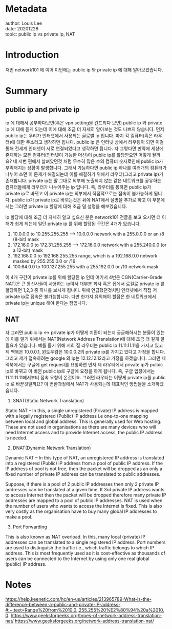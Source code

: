 # Metadata 
author: Louis Lee   
date: 20201228  
topic: public ip vs private ip, NAT

# Introduction

저번 network101 에 이어 이번에는 public ip 와 private ip 에 대해 알아보겠습니다. 

# Summary

## public ip and private ip

ip 에 대해서 공부하다보면(혹은 vpn setting을 건드리다 보면) public ip 와 private ip 에 대해 듣게 되는데 이에 대해 조금 더 자세히 알아보는 것도 나쁘지 않습니다. 
먼저 public ip는 우리가 인터넷에서 사용되는 글로벌 ip 입니다. 마치 각 컴퓨터(혹은 라우터)에 대한 주소라고 생각하면 됩니다. public ip 은 인터넷 상에서 라우팅이 되면 이걸 통해 전세계 인터넷이 서로 연결되었다고 생각하면 됩니다. 자 그렇다면 만약에 세상에 존재하는 모든 컴퓨터(인터넷이 가능한 머신)이 public ip를 할당받으면 어떻게 될까요? 네 저번 편에서 살펴았던것 처럼 무수히 많은 수의 컴퓨터 숫자로인해 public ip가 부족해지는 상황이 발생합니다. 그래서 가능하다면 public ip 하나를 여러개의 컴퓨터가 나누어 쓰면 이 문제가 해결되는데 이를 해결하기 위해서 라우터(그리고 private ip)가 존재합니다. private ip는 말 그대로 외부에 노출되지 않는 같은 네트워크를 공유하는 컴퓨터들에게 라우터가 나누어주는 ip 입니다. 즉, 라우터를 통하면 public ip가 private ip로 바뀌고 이 private ip는 외부에서 직접적으로는 접속이 불가능하게 됩니다. public ip가 private ip로 바뀌는것은 뒤에 NAT에서 설명을 추가로 하고 이 부분에서는 그러면 private ip 할당에 대해 조금 덜 설명을 해보겠습니다. 

ip 할당에 대해 조금 더 자세히 알고 싶으신 분은 network101 전글을 보고 오시면 더 이해가 쉽게 되는데 일단 private ip 를 위해 할당된 구간은 4개가 있습니다. 

1. 10.0.0.0 to 10.255.255.255 —> 10.0.0.0 network with a 255.0.0.0 or an /8 (8-bit) mask
2. 172.16.0.0 to 172.31.255.255 —> 172.16.0.0 network with a 255.240.0.0 (or a 12-bit) mask
3. 192.168.0.0 to 192.168.255.255 range, which is a 192.168.0.0 network masked by 255.255.0.0 or /16
4. 100.64.0.0 to 100.127.255.255 with a 255.192.0.0 or /10 network mask

이 4개 구간이 private ip를 위해 할당된 ip 인데 여기서 4번은 CGN(Carrier-Grade NAT)은 큰 통신사들이 사용하는 ip여서 대부분 회사 혹은 집에서 로컬로 private ip 를 할당하면 1,2,3 중 하나를 보시게 됩니다. 위에 언급했던것처럼 인터넷에서 직접 저 private ip로 접속은 불가능합니다. 다만 한가지 유의해야 할점은 한 네트워크에서 private ip는 unique 해야 한다는 점입니다. 

## NAT 

자 그러면 public ip <-> private ip가 어떻게 치환이 되는지 궁금해하시는 분들이 있는데 이를 알기 위해서는 NAT(Network Address Translation)에 대해 조금 더 깊게 알 필요가 있습니다. 예를 들기 위해 저희 집 라우터는 public ip 11.11.11.11을 가지고 있고 제 맥북은 10.0.0.1, 윈도우컴은 10.0.0.2의 private ip를 가지고 있다고 가정을 합니다. 그리고 제가 접속하려는 google 의 ip는 12.12.12.12라고 가정을 하겠습니다. 그러면 제 맥북에서는 구글에 get request를 요청하면 먼저 제 라우터에서 private ip가 pulbic ip로 바뀌고 이 바뀐 public ip로 구글에 요청을 하게 됩니다. 즉, 구글 입장에서는 11.11.11.11에서부터 접속 요청이 온것이죠. 그러면 라우터는 어떻게 private ip를 public ip 로 바꾼것일까요? 이 변환과정에서 NAT가 사용되는데 대표적인 방법들을 소개하겠습니다. 

1. SNAT(Static Network Translation)

Static NAT – In this, a single unregistered (Private) IP address is mapped with a legally registered (Public) IP address i.e one-to-one mapping between local and global address. This is generally used for Web hosting. These are not used in organisations as there are many devices who will need Internet access and to provide Internet access, the public IP address is needed.

2. DNAT(Dynamic Network Translation)

Dynamic NAT – In this type of NAT, an unregistered IP address is translated into a registered (Public) IP address from a pool of public IP address. If the IP address of pool is not free, then the packet will be dropped as an only a fixed number of private IP address can be translated to public addresses.

Suppose, if there is a pool of 2 public IP addresses then only 2 private IP addresses can be translated at a given time. If 3rd private IP address wants to access Internet then the packet will be dropped therefore many private IP addresses are mapped to a pool of public IP addresses. NAT is used when the number of users who wants to access the Internet is fixed. This is also very costly as the organisation have to buy many global IP addresses to make a pool.

3. Port Forwarding

This is also known as NAT overload. In this, many local (private) IP addresses can be translated to a single registered IP address. Port numbers are used to distinguish the traffic i.e., which traffic belongs to which IP address. This is most frequently used as it is cost-effective as thousands of users can be connected to the Internet by using only one real global (public) IP address.

# Notes 
https://help.keenetic.com/hc/en-us/articles/213965789-What-is-the-difference-between-a-public-and-private-IP-address-#:~:text=Range%20from%2010.0.,255.255%20%E2%80%94%20a%2010.0.
https://www.geeksforgeeks.org/types-of-network-address-translation-nat/
https://www.geeksforgeeks.org/network-address-translation-nat/